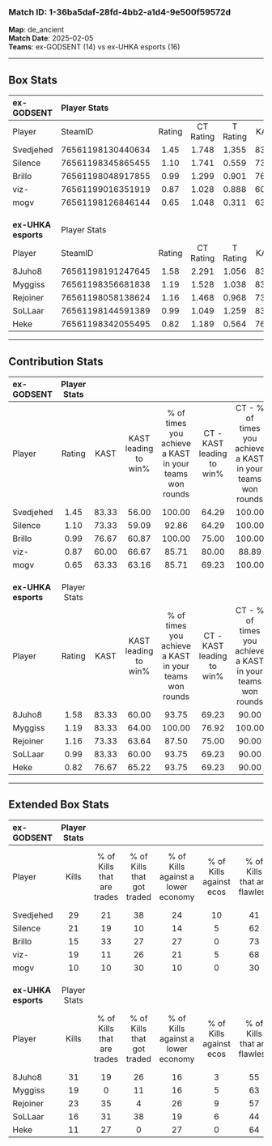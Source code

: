 ### Match ID: 1-36ba5daf-28fd-4bb2-a1d4-9e500f59572d  
**Map**: de_ancient  
**Match Date**: 2025-02-05  
**Teams**: ex-GODSENT (14) vs ex-UHKA esports (16)  

---  

## Box Stats  

| **ex-GODSENT**      | Player Stats      |        |           |          |       |       |       |         |        |      |     |
| :- | :- | :-: | :-: | :-: | :-: | :-: | :-: | :-: | :-: | :-: | :-: |
| Player              | SteamID           | Rating | CT Rating | T Rating | KAST  |  ADR  | Kills | Assists | Deaths | K/D  | HS% |
| Svedjehed           | 76561198130440634 |  1.45  |   1.748   |  1.355   | 83.33 | 110.9 |  29   |    6    |   24   | 1.21 | 44  |
| Silence             | 76561198345865455 |  1.10  |   1.741   |  0.559   | 73.33 | 64.9  |  21   |    2    |   18   | 1.17 | 57  |
| Brillo              | 76561198048917855 |  0.99  |   1.299   |  0.901   | 76.67 | 69.5  |  15   |    9    |   18   | 0.83 | 40  |
| viz-                | 76561199016351919 |  0.87  |   1.028   |  0.888   | 60.00 | 66.8  |  19   |    5    |   23   | 0.83 | 47  |
| mogv                | 76561198126846144 |  0.65  |   1.048   |  0.311   | 63.33 | 46.2  |  10   |    4    |   18   | 0.56 | 80  |
|                     |                   |        |           |          |       |       |       |         |        |      |     |
|                     |                   |        |           |          |       |       |       |         |        |      |     |
|                     |                   |        |           |          |       |       |       |         |        |      |     |
| **ex-UHKA esports** | Player Stats      |        |           |          |       |       |       |         |        |      |     |
| Player              | SteamID           | Rating | CT Rating | T Rating | KAST  |  ADR  | Kills | Assists | Deaths | K/D  | HS% |
| 8Juho8              | 76561198191247645 |  1.58  |   2.291   |  1.056   | 83.33 | 127.6 |  31   |   11    |   24   | 1.29 | 58  |
| Myggiss             | 76561198356681838 |  1.19  |   1.528   |  1.038   | 83.33 | 69.4  |  19   |    6    |   15   | 1.27 | 52  |
| Rejoiner            | 76561198058138624 |  1.16  |   1.468   |  0.968   | 73.33 | 61.3  |  23   |    6    |   18   | 1.28 | 39  |
| SoLLaar             | 76561198144591389 |  0.99  |   1.049   |  1.259   | 83.33 | 58.7  |  16   |    9    |   20   | 0.80 | 43  |
| Heke                | 76561198342055495 |  0.82  |   1.189   |  0.564   | 76.67 | 51.6  |  11   |   11    |   18   | 0.61 | 27  |
---  

## Contribution Stats  

| **ex-GODSENT**      | Player Stats |       |                      |                                                        |                           |                                                             |                          |                                                            |
| :- | :-: | :-: | :-: | :-: | :-: | :-: | :-: | :-: |
| Player              |    Rating    | KAST  | KAST leading to win% | % of times you achieve a KAST in your teams won rounds | CT - KAST leading to win% | CT - % of times you achieve a KAST in your teams won rounds | T - KAST leading to win% | T - % of times you achieve a KAST in your teams won rounds |
| Svedjehed           |     1.45     | 83.33 |        56.00         |                         100.00                         |           64.29           |                           100.00                            |          45.45           |                           100.00                           |
| Silence             |     1.10     | 73.33 |        59.09         |                         92.86                          |           64.29           |                           100.00                            |          50.00           |                           80.00                            |
| Brillo              |     0.99     | 76.67 |        60.87         |                         100.00                         |           75.00           |                           100.00                            |          45.45           |                           100.00                           |
| viz-                |     0.87     | 60.00 |        66.67         |                         85.71                          |           80.00           |                            88.89                            |          50.00           |                           80.00                            |
| mogv                |     0.65     | 63.33 |        63.16         |                         85.71                          |           69.23           |                           100.00                            |          50.00           |                           60.00                            |
|                     |              |       |                      |                                                        |                           |                                                             |                          |                                                            |
|                     |              |       |                      |                                                        |                           |                                                             |                          |                                                            |
|                     |              |       |                      |                                                        |                           |                                                             |                          |                                                            |
| **ex-UHKA esports** | Player Stats |       |                      |                                                        |                           |                                                             |                          |                                                            |
| Player              |    Rating    | KAST  | KAST leading to win% | % of times you achieve a KAST in your teams won rounds | CT - KAST leading to win% | CT - % of times you achieve a KAST in your teams won rounds | T - KAST leading to win% | T - % of times you achieve a KAST in your teams won rounds |
| 8Juho8              |     1.58     | 83.33 |        60.00         |                         93.75                          |           69.23           |                            90.00                            |          50.00           |                           100.00                           |
| Myggiss             |     1.19     | 83.33 |        64.00         |                         100.00                         |           76.92           |                           100.00                            |          50.00           |                           100.00                           |
| Rejoiner            |     1.16     | 73.33 |        63.64         |                         87.50                          |           75.00           |                            90.00                            |          50.00           |                           83.33                            |
| SoLLaar             |     0.99     | 83.33 |        60.00         |                         93.75                          |           69.23           |                            90.00                            |          50.00           |                           100.00                           |
| Heke                |     0.82     | 76.67 |        65.22         |                         93.75                          |           69.23           |                            90.00                            |          60.00           |                           100.00                           |
---  

## Extended Box Stats  

| **ex-GODSENT**      | Player Stats |                            |                            |                                    |                         |                              |                                 |        |                             |                                     |                          |                               |                            |
| :- | :-: | :-: | :-: | :-: | :-: | :-: | :-: | :-: | :-: | :-: | :-: | :-: | :-: |
| Player              |    Kills     | % of Kills that are trades | % of Kills that got traded | % of Kills against a lower economy | % of Kills against ecos | % of Kills that are flawless | % of Kills that are close duels | Deaths | % of Deaths that get traded | % of Deaths against a lower economy | % of Deaths against ecos | % of Deaths that are flawless | % of Deaths that are close |
| Svedjehed           |      29      |             21             |             38             |                 24                 |           10            |              41              |               14                |   24   |             21              |                 25                  |            4             |              50               |             4              |
| Silence             |      21      |             19             |             10             |                 14                 |            5            |              62              |                0                |   18   |             17              |                 17                  |            0             |              67               |             0              |
| Brillo              |      15      |             33             |             27             |                 27                 |            0            |              73              |               20                |   18   |             17              |                 17                  |            0             |              44               |             0              |
| viz-                |      19      |             11             |             26             |                 21                 |            5            |              68              |               11                |   23   |             22              |                 17                  |            4             |              57               |             4              |
| mogv                |      10      |             10             |             30             |                 10                 |            0            |              30              |               10                |   18   |              6              |                 17                  |            0             |              67               |             6              |
|                     |              |                            |                            |                                    |                         |                              |                                 |        |                             |                                     |                          |                               |                            |
|                     |              |                            |                            |                                    |                         |                              |                                 |        |                             |                                     |                          |                               |                            |
|                     |              |                            |                            |                                    |                         |                              |                                 |        |                             |                                     |                          |                               |                            |
| **ex-UHKA esports** | Player Stats |                            |                            |                                    |                         |                              |                                 |        |                             |                                     |                          |                               |                            |
| Player              |    Kills     | % of Kills that are trades | % of Kills that got traded | % of Kills against a lower economy | % of Kills against ecos | % of Kills that are flawless | % of Kills that are close duels | Deaths | % of Deaths that get traded | % of Deaths against a lower economy | % of Deaths against ecos | % of Deaths that are flawless | % of Deaths that are close |
| 8Juho8              |      31      |             19             |             26             |                 16                 |            3            |              55              |                3                |   24   |             21              |                 17                  |            0             |              42               |             21             |
| Myggiss             |      19      |             0              |             11             |                 16                 |            5            |              63              |                5                |   15   |             33              |                 20                  |            0             |              47               |             7              |
| Rejoiner            |      23      |             35             |             4              |                 26                 |            9            |              57              |                0                |   18   |             17              |                 11                  |            0             |              72               |             0              |
| SoLLaar             |      16      |             31             |             38             |                 19                 |            6            |              44              |                6                |   20   |             45              |                 15                  |            0             |              55               |             5              |
| Heke                |      11      |             27             |             0              |                 27                 |            0            |              64              |                0                |   18   |             17              |                 17                  |            0             |              56               |             17             |
